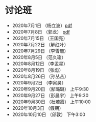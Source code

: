 # 讨论班

- 2020年7月1日   （杨立波）[pdf](./0701-Yang.pdf)
- 2020年7月8日   （郭龙） [pdf](./0708-Guo.pdf)
- 2020年7月15日   （王国亮）
- 2020年7月22日   （解红叶）
- 2020年7月29日   （李雪珊）
- 2020年8月5日   （范久瑜）
- 2020年8月12日   （李孟星）
- 2020年8月19日   （张彪）
- 2020年8月26日   （孙丛丛）
- 2020年9月2日   （李寅昊）
- 2020年9月20日   （郜璐璐）  上午9:30
- 2020年9月27日   （彭晨宇）  上午9:30
- 2020年9月30日   （杜若霞）  上午10:00
- 2020年10月3日   （假期）
- 2020年10月10日   （邱敦）  下午3:00
